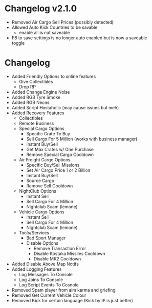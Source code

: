 # Changelog v2.1.0
- Removed Air Cargo Sell Prices (possibly detected)
- Allowed Auto Kick Countries to be savable
    - enable all is not saveable 
- F8 to save settings is no longer auto enabled but is now a saveable toggle 

# Changelog 
- Added Friendly Options to online features
    - Give Collectibles
    - Drop RP
- Added Change Engine Noise
- Added RGB Tyre Smoke
- Added RGB Neons
- Added Script Hostaholic (may cause issues but meh)
- Added Recovery Features 
    - Collectibles
    - Remote Business
    - Special Cargo Options
        - Specific Crate To Buy
        - Sell Cargo For 5 Million (works with business manager)
        - Instant Buy/Sell
        - Get Max Crates w/ One Purchase
        - Remove Special Cargo Cooldown
    - Air Freight Cargo Options
        - Specific Buy/Sell Missions
        - Set Air Cargo Price 1 or 2 Billion
        - Instant Buy/Sell
        - Source Cargo 
        - Remove Sell Cooldown
    - NightClub Options
        - Instant Sell
        - Sell Cargo For 4 Million
        - Nightclub Scam (lemone)
    - Vehicle Cargo Options
        - Instant Sell
        - Sell Cargo For 4 Million
        - Nightclub Scam (lemone)
    - Tools/Services
        - Bad Sport Manager
        - Disable Options
            - Remove Transaction Error
            - Disable Kostaka Missiles Cooldown
            - Disable MK2 Cooldown
- Added Disable Above Map Notifs
- Added Logging Features 
    - Log Messages To Console
    - Log Joins To Console
    - Log Script Events To Cosnole
- Removed Spam player from aim karma and griefing
- Removed Get Current Vehicle Colour
- Removed Kick for certain language (Kick by IP is just better)
